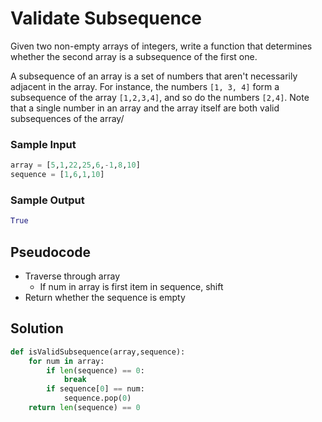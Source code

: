 # Validate Subsequence

Given two non-empty arrays of integers, write a function that determines whether the second array is a subsequence of the first one.

A subsequence of an array is a set of numbers that aren't necessarily adjacent in the array. For instance, the numbers `[1, 3, 4]` form a subsequence of the array `[1,2,3,4]`, and so do the numbers `[2,4]`. Note that a single number in an array and the array itself are both valid subsequences of the array/

### Sample Input

```python
array = [5,1,22,25,6,-1,8,10]
sequence = [1,6,1,10]
```

### Sample Output

```python
True
```

## Pseudocode

-   Traverse through array
    -   If num in array is first item in sequence, shift
-   Return whether the sequence is empty

## Solution

```python
def isValidSubsequence(array,sequence):
    for num in array:
        if len(sequence) == 0:
            break
        if sequence[0] == num:
            sequence.pop(0)
    return len(sequence) == 0
```

